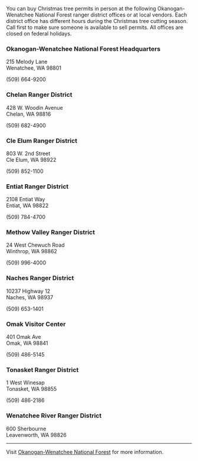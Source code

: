You can buy Christmas tree permits in person at the following Okanogan-Wenatchee National Forest ranger district offices or at local vendors. Each district office has different hours during the Christmas tree cutting season. Call first to make sure someone is available to sell permits. All offices are closed on federal holidays.

### Okanogan-Wenatchee National Forest Headquarters
215 Melody Lane   
Wenatchee, WA 98801

(509) 664-9200

### Chelan Ranger District
428 W. Woodin Avenue   
Chelan, WA 98816

(509) 682-4900

### Cle Elum Ranger District
803 W. 2nd Street   
Cle Elum, WA 98922

(509) 852-1100

### Entiat Ranger District
2108 Entiat Way   
Entiat, WA 98822

(509) 784-4700

### Methow Valley Ranger District
24 West Chewuch Road   
Winthrop, WA 98862

(509) 996-4000

### Naches Ranger District
10237 Highway 12   
Naches, WA 98937

(509) 653-1401

### Omak Visitor Center
401 Omak Ave   
Omak, WA 98841

(509) 486-5145

### Tonasket Ranger District
1 West Winesap   
Tonasket, WA 98855

(509) 486-2186 

### Wenatchee River Ranger District
600 Sherbourne   
Leavenworth, WA 98826

---

Visit [Okanogan-Wenatchee National Forest](https://www.fs.usda.gov/main/okawen/home) for more information.
